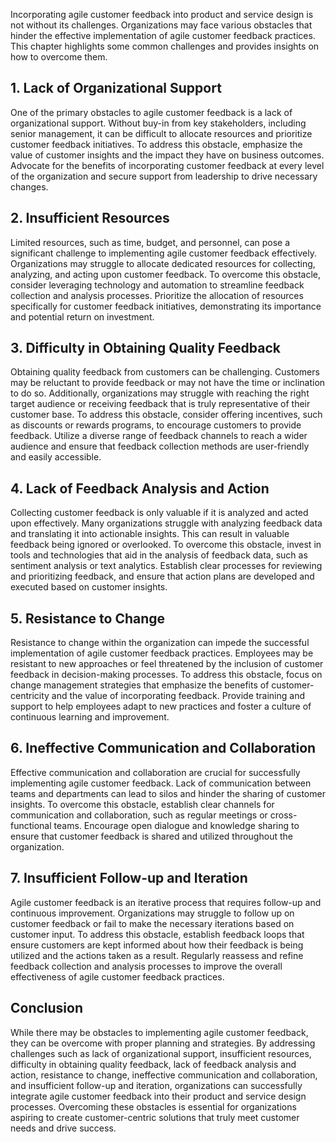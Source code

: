 
Incorporating agile customer feedback into product and service design is not without its challenges. Organizations may face various obstacles that hinder the effective implementation of agile customer feedback practices. This chapter highlights some common challenges and provides insights on how to overcome them.

**1. Lack of Organizational Support**
-------------------------------------

One of the primary obstacles to agile customer feedback is a lack of organizational support. Without buy-in from key stakeholders, including senior management, it can be difficult to allocate resources and prioritize customer feedback initiatives. To address this obstacle, emphasize the value of customer insights and the impact they have on business outcomes. Advocate for the benefits of incorporating customer feedback at every level of the organization and secure support from leadership to drive necessary changes.

**2. Insufficient Resources**
-----------------------------

Limited resources, such as time, budget, and personnel, can pose a significant challenge to implementing agile customer feedback effectively. Organizations may struggle to allocate dedicated resources for collecting, analyzing, and acting upon customer feedback. To overcome this obstacle, consider leveraging technology and automation to streamline feedback collection and analysis processes. Prioritize the allocation of resources specifically for customer feedback initiatives, demonstrating its importance and potential return on investment.

**3. Difficulty in Obtaining Quality Feedback**
-----------------------------------------------

Obtaining quality feedback from customers can be challenging. Customers may be reluctant to provide feedback or may not have the time or inclination to do so. Additionally, organizations may struggle with reaching the right target audience or receiving feedback that is truly representative of their customer base. To address this obstacle, consider offering incentives, such as discounts or rewards programs, to encourage customers to provide feedback. Utilize a diverse range of feedback channels to reach a wider audience and ensure that feedback collection methods are user-friendly and easily accessible.

**4. Lack of Feedback Analysis and Action**
-------------------------------------------

Collecting customer feedback is only valuable if it is analyzed and acted upon effectively. Many organizations struggle with analyzing feedback data and translating it into actionable insights. This can result in valuable feedback being ignored or overlooked. To overcome this obstacle, invest in tools and technologies that aid in the analysis of feedback data, such as sentiment analysis or text analytics. Establish clear processes for reviewing and prioritizing feedback, and ensure that action plans are developed and executed based on customer insights.

**5. Resistance to Change**
---------------------------

Resistance to change within the organization can impede the successful implementation of agile customer feedback practices. Employees may be resistant to new approaches or feel threatened by the inclusion of customer feedback in decision-making processes. To address this obstacle, focus on change management strategies that emphasize the benefits of customer-centricity and the value of incorporating feedback. Provide training and support to help employees adapt to new practices and foster a culture of continuous learning and improvement.

**6. Ineffective Communication and Collaboration**
--------------------------------------------------

Effective communication and collaboration are crucial for successfully implementing agile customer feedback. Lack of communication between teams and departments can lead to silos and hinder the sharing of customer insights. To overcome this obstacle, establish clear channels for communication and collaboration, such as regular meetings or cross-functional teams. Encourage open dialogue and knowledge sharing to ensure that customer feedback is shared and utilized throughout the organization.

**7. Insufficient Follow-up and Iteration**
-------------------------------------------

Agile customer feedback is an iterative process that requires follow-up and continuous improvement. Organizations may struggle to follow up on customer feedback or fail to make the necessary iterations based on customer input. To address this obstacle, establish feedback loops that ensure customers are kept informed about how their feedback is being utilized and the actions taken as a result. Regularly reassess and refine feedback collection and analysis processes to improve the overall effectiveness of agile customer feedback practices.

**Conclusion**
--------------

While there may be obstacles to implementing agile customer feedback, they can be overcome with proper planning and strategies. By addressing challenges such as lack of organizational support, insufficient resources, difficulty in obtaining quality feedback, lack of feedback analysis and action, resistance to change, ineffective communication and collaboration, and insufficient follow-up and iteration, organizations can successfully integrate agile customer feedback into their product and service design processes. Overcoming these obstacles is essential for organizations aspiring to create customer-centric solutions that truly meet customer needs and drive success.
